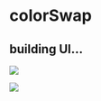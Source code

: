 # colorSwap

## building UI...

![](https://thumbs.gfycat.com/SourFaintCockatiel-size_restricted.gif)

![](https://thumbs.gfycat.com/ImpassionedFineHermitcrab-size_restricted.gif)
